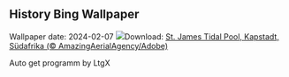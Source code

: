 ## History Bing Wallpaper
Wallpaper date: 2024-02-07
![](https://www.bing.com/th?id=OHR.StJamesPool_DE-DE1729086692_UHD.jpg&w=1000)Download: [St. James Tidal Pool, Kapstadt, Südafrika (© AmazingAerialAgency/Adobe)](https://www.bing.com/th?id=OHR.StJamesPool_DE-DE1729086692_UHD.jpg)

Auto get programm by LtgX
